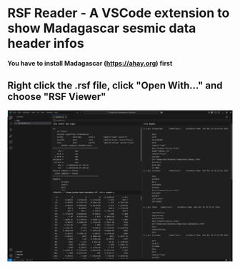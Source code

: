 # RSF Reader - A VSCode extension to show Madagascar sesmic data header infos

**You have to install Madagascar (https://ahay.org) first**

## Right click the .rsf file, click "Open With..." and choose "RSF Viewer"

![alt text](./src/scrshot.png)